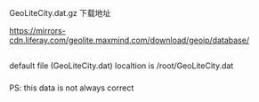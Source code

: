 
GeoLiteCity.dat.gz 下载地址

https://mirrors-cdn.liferay.com/geolite.maxmind.com/download/geoip/database/


##

default file (GeoLiteCity.dat) localtion is /root/GeoLiteCity.dat


### 
PS:  this data is not always correct